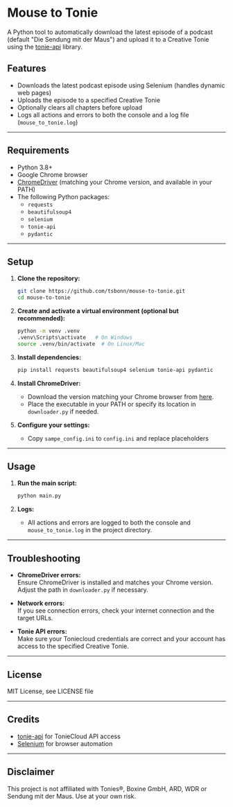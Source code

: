 # Mouse to Tonie

A Python tool to automatically download the latest episode of a podcast (default "Die Sendung mit der Maus") and upload it to a Creative Tonie using the [tonie-api](https://pypi.org/project/tonie-api/) library.

## Features

- Downloads the latest podcast episode using Selenium (handles dynamic web pages)
- Uploads the episode to a specified Creative Tonie
- Optionally clears all chapters before upload
- Logs all actions and errors to both the console and a log file (`mouse_to_tonie.log`)

---

## Requirements

- Python 3.8+
- Google Chrome browser
- [ChromeDriver](https://developer.chrome.com/docs/chromedriver/downloads?hl=de) (matching your Chrome version, and available in your PATH)
- The following Python packages:
  - `requests`
  - `beautifulsoup4`
  - `selenium`
  - `tonie-api`
  - `pydantic`

---

## Setup

1. **Clone the repository:**

   ```bash
   git clone https://github.com/tsbonn/mouse-to-tonie.git
   cd mouse-to-tonie
   ```

2. **Create and activate a virtual environment (optional but recommended):**

   ```bash
   python -m venv .venv
   .venv\Scripts\activate   # On Windows
   source .venv/bin/activate  # On Linux/Mac
   ```

3. **Install dependencies:**

   ```bash
   pip install requests beautifulsoup4 selenium tonie-api pydantic
   ```

4. **Install ChromeDriver:**

   - Download the version matching your Chrome browser from [here](https://sites.google.com/chromium.org/driver/).
   - Place the executable in your PATH or specify its location in `downloader.py` if needed.

5. **Configure your settings:**

   - Copy `sampe_config.ini` to `config.ini` and replace placeholders

---

## Usage

1. **Run the main script:**

   ```bash
   python main.py
   ```

2. **Logs:**

   - All actions and errors are logged to both the console and `mouse_to_tonie.log` in the project directory.

---

## Troubleshooting

- **ChromeDriver errors:**  
  Ensure ChromeDriver is installed and matches your Chrome version. Adjust the path in `downloader.py` if necessary.

- **Network errors:**  
  If you see connection errors, check your internet connection and the target URLs.

- **Tonie API errors:**  
  Make sure your Toniecloud credentials are correct and your account has access to the specified Creative Tonie.

---

## License

MIT License, see LICENSE file

---

## Credits

- [tonie-api](https://github.com/toniebox-reverse-engineering/tonie-api) for TonieCloud API access
- [Selenium](https://www.selenium.dev/) for browser automation

---

## Disclaimer

This project is not affiliated with Tonies®, Boxine GmbH, ARD, WDR or Sendung mit der Maus. Use at your own risk.